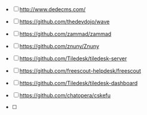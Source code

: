 - [ ] http://www.dedecms.com/

- [ ] https://github.com/thedevdojo/wave

- [ ] https://github.com/zammad/zammad

- [ ] https://github.com/znuny/Znuny
- [ ] https://github.com/Tiledesk/tiledesk-server
- [ ] https://github.com/freescout-helpdesk/freescout
- [ ] https://github.com/Tiledesk/tiledesk-dashboard
- [ ] https://github.com/chatopera/cskefu
- [ ] 
